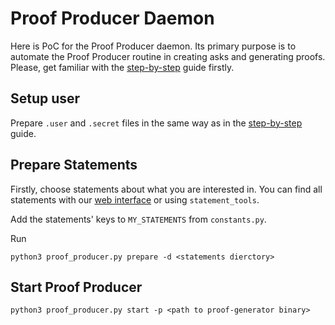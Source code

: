 # Proof Producer Daemon

Here is PoC for the Proof Producer daemon. 
Its primary purpose is to automate the Proof Producer routine in creating asks and generating proofs. 
Please, get familiar with the [step-by-step](../../README.md) guide firstly. 

## Setup user
Prepare `.user` and `.secret` files in the same way as in the [step-by-step](../../README.md) guide.

## Prepare Statements 
Firstly, choose statements about what you are interested in.
You can find all statements with our [web interface](proof.market) or using `statement_tools`. 

Add the statements' keys to `MY_STATEMENTS` from `constants.py`. 

Run
```
python3 proof_producer.py prepare -d <statements dierctory>
```

## Start Proof Producer

```
python3 proof_producer.py start -p <path to proof-generator binary>
```